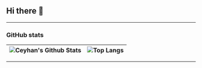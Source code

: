 ## Hi there 👋
---
### GitHub stats

![Ceyhan's Github Stats](https://github-readme-stats.vercel.app/api?username=ceyhanbekiroglu&show_icons=true&line_height=27&count_private=true&title_color=87d440&text_color=c9cacc&icon_color=2bbc8a&bg_color=0e1117) | ![Top Langs](https://github-readme-stats.vercel.app/api/top-langs/?username=ceyhanbekiroglu&layout=compact&hide=java,html&title_color=87d440&text_color=c9cacc&icon_color=2bbc8a&bg_color=0e1117)
| ----------- | ------------ |

---
